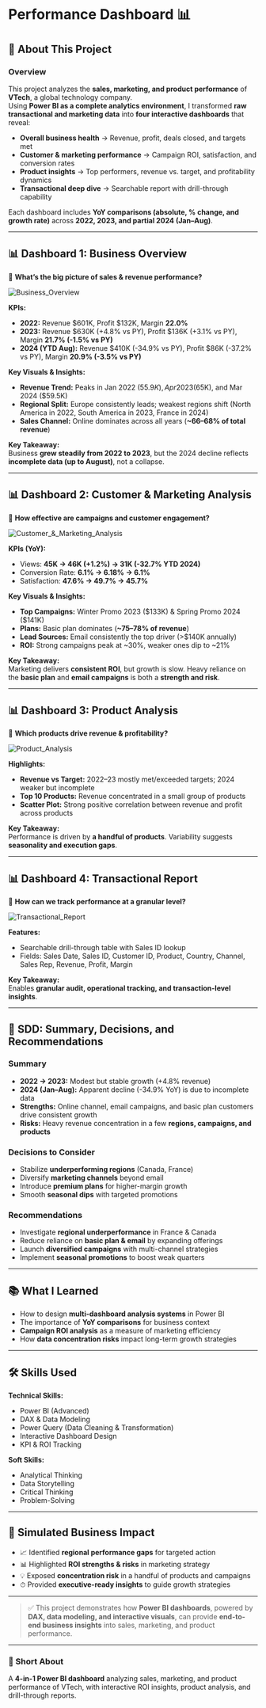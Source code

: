 # Performance Dashboard 📊  

## 📌 About This Project  

### Overview  
This project analyzes the **sales, marketing, and product performance** of **VTech**, a global technology company.  
Using **Power BI as a complete analytics environment**, I transformed **raw transactional and marketing data** into **four interactive dashboards** that reveal:  

- **Overall business health** → Revenue, profit, deals closed, and targets met  
- **Customer & marketing performance** → Campaign ROI, satisfaction, and conversion rates  
- **Product insights** → Top performers, revenue vs. target, and profitability dynamics  
- **Transactional deep dive** → Searchable report with drill-through capability  

Each dashboard includes **YoY comparisons (absolute, % change, and growth rate)** across **2022, 2023, and partial 2024 (Jan–Aug)**.  

---

## 📊 Dashboard 1: Business Overview  
🎯 **What’s the big picture of sales & revenue performance?**  

![Business_Overview](https://github.com/Osisehh/Performance-Dashboard/blob/main/Images/Dashboard%201.jpg)

**KPIs:**  
- **2022:** Revenue $601K, Profit $132K, Margin **22.0%**  
- **2023:** Revenue $630K (+4.8% vs PY), Profit $136K (+3.1% vs PY), Margin **21.7% (-1.5% vs PY)**  
- **2024 (YTD Aug):** Revenue $410K (-34.9% vs PY), Profit $86K (-37.2% vs PY), Margin **20.9% (-3.5% vs PY)**  

**Key Visuals & Insights:**  
- **Revenue Trend:** Peaks in Jan 2022 ($55.9K), Apr 2023 ($65K), and Mar 2024 ($59.5K)  
- **Regional Split:** Europe consistently leads; weakest regions shift (North America in 2022, South America in 2023, France in 2024)  
- **Sales Channel:** Online dominates across all years (**~66–68% of total revenue**)  

**Key Takeaway:**  
Business **grew steadily from 2022 to 2023**, but the 2024 decline reflects **incomplete data (up to August)**, not a collapse.  

---

## 📊 Dashboard 2: Customer & Marketing Analysis  
🎯 **How effective are campaigns and customer engagement?**  

![Customer_&_Marketing_Analysis](https://github.com/Osisehh/Performance-Dashboard/blob/main/Images/Dashboard%202.jpg)


**KPIs (YoY):**  
- Views: **45K → 46K (+1.2%) → 31K (-32.7% YTD 2024)**  
- Conversion Rate: **6.1% → 6.18% → 6.1%**  
- Satisfaction: **47.6% → 49.7% → 45.7%**  

**Key Visuals & Insights:**  
- **Top Campaigns:** Winter Promo 2023 ($133K) & Spring Promo 2024 ($141K)  
- **Plans:** Basic plan dominates (**~75–78% of revenue**)  
- **Lead Sources:** Email consistently the top driver (>$140K annually)  
- **ROI:** Strong campaigns peak at ~30%, weaker ones dip to ~21%  

**Key Takeaway:**  
Marketing delivers **consistent ROI**, but growth is slow. Heavy reliance on the **basic plan** and **email campaigns** is both a **strength and risk**.  

---

## 📊 Dashboard 3: Product Analysis  
🎯 **Which products drive revenue & profitability?**  

![Product_Analysis](https://github.com/Osisehh/Performance-Dashboard/blob/main/Images/Dashboard%203.jpg)

**Highlights:**  
- **Revenue vs Target:** 2022–23 mostly met/exceeded targets; 2024 weaker but incomplete  
- **Top 10 Products:** Revenue concentrated in a small group of products  
- **Scatter Plot:** Strong positive correlation between revenue and profit across products  

**Key Takeaway:**  
Performance is driven by **a handful of products**. Variability suggests **seasonality and execution gaps**.  

---

## 📊 Dashboard 4: Transactional Report  
🎯 **How can we track performance at a granular level?**  

![Transactional_Report](https://github.com/Osisehh/Performance-Dashboard/blob/main/Images/Dashboard%204.jpg)

**Features:**  
- Searchable drill-through table with Sales ID lookup  
- Fields: Sales Date, Sales ID, Customer ID, Product, Country, Channel, Sales Rep, Revenue, Profit, Margin  

**Key Takeaway:**  
Enables **granular audit, operational tracking, and transaction-level insights**.  

---

## 📌 SDD: Summary, Decisions, and Recommendations  

### **Summary**  
- **2022 → 2023:** Modest but stable growth (+4.8% revenue)  
- **2024 (Jan–Aug):** Apparent decline (-34.9% YoY) is due to incomplete data  
- **Strengths:** Online channel, email campaigns, and basic plan customers drive consistent growth  
- **Risks:** Heavy revenue concentration in a few **regions, campaigns, and products**  

### **Decisions to Consider**  
- Stabilize **underperforming regions** (Canada, France)  
- Diversify **marketing channels** beyond email  
- Introduce **premium plans** for higher-margin growth  
- Smooth **seasonal dips** with targeted promotions  

### **Recommendations**  
- Investigate **regional underperformance** in France & Canada  
- Reduce reliance on **basic plan & email** by expanding offerings  
- Launch **diversified campaigns** with multi-channel strategies  
- Implement **seasonal promotions** to boost weak quarters  

---

## 📚 What I Learned  
- How to design **multi-dashboard analysis systems** in Power BI  
- The importance of **YoY comparisons** for business context  
- **Campaign ROI analysis** as a measure of marketing efficiency  
- How **data concentration risks** impact long-term growth strategies  

---

## 🛠 Skills Used  

**Technical Skills:**  
- Power BI (Advanced)  
- DAX & Data Modeling  
- Power Query (Data Cleaning & Transformation)  
- Interactive Dashboard Design  
- KPI & ROI Tracking  

**Soft Skills:**  
- Analytical Thinking  
- Data Storytelling  
- Critical Thinking  
- Problem-Solving  

---

## 📌 Simulated Business Impact  
- 📈 Identified **regional performance gaps** for targeted action  
- 📊 Highlighted **ROI strengths & risks** in marketing strategy  
- 💡 Exposed **concentration risk** in a handful of products and campaigns  
- ⏱ Provided **executive-ready insights** to guide growth strategies  

---

> ✅ This project demonstrates how **Power BI dashboards**, powered by **DAX, data modeling, and interactive visuals**, can provide **end-to-end business insights** into sales, marketing, and product performance.  

---

### 🔹 Short About  
A **4-in-1 Power BI dashboard** analyzing sales, marketing, and product performance of VTech, with interactive ROI insights, product analysis, and drill-through reports.
